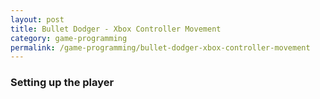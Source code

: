 ```yaml
---
layout: post
title: Bullet Dodger - Xbox Controller Movement
category: game-programming
permalink: /game-programming/bullet-dodger-xbox-controller-movement
---
```


### Setting up the player

